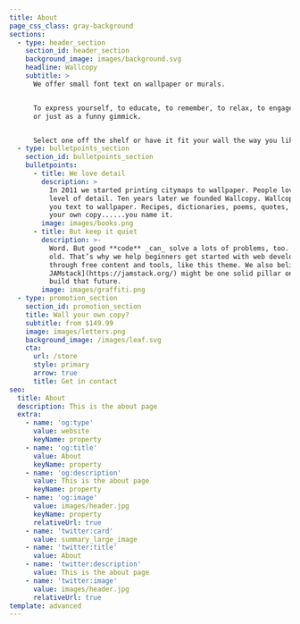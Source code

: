 ```yaml
---
title: About
page_css_class: gray-background
sections:
  - type: header_section
    section_id: header_section
    background_image: images/background.svg
    headline: Wallcopy
    subtitle: >
      We offer small font text on wallpaper or murals.


      To express yourself, to educate, to remember, to relax, to engage vistors
      or just as a funny gimmick.


      Select one off the shelf or have it fit your wall the way you like it.
  - type: bulletpoints_section
    section_id: bulletpoints_section
    bulletpoints:
      - title: We love detail
        description: >
          In 2011 we started printing citymaps to wallpaper. People loved the
          level of detail. Ten years later we founded Wallcopy. Wallcopy brings
          you text to wallpaper. Recipes, dictionaries, poems, quotes, lyrics or
          your own copy......you name it. 
        image: images/books.png
      - title: But keep it quiet
        description: >-
          Word. But good **code** _can_ solve a lots of problems, too. New _and_
          old. That’s why we help beginners get started with web development
          through free content and tools, like this theme. We also believe [the
          JAMstack](https://jamstack.org/) might be one solid pillar on which we
          build that future.
        image: images/graffiti.png
  - type: promotion_section
    section_id: promotion_section
    title: Wall your own copy?
    subtitle: from $149.99
    image: images/letters.png
    background_image: /images/leaf.svg
    cta:
      url: /store
      style: primary
      arrow: true
      title: Get in contact
seo:
  title: About
  description: This is the about page
  extra:
    - name: 'og:type'
      value: website
      keyName: property
    - name: 'og:title'
      value: About
      keyName: property
    - name: 'og:description'
      value: This is the about page
      keyName: property
    - name: 'og:image'
      value: images/header.jpg
      keyName: property
      relativeUrl: true
    - name: 'twitter:card'
      value: summary_large_image
    - name: 'twitter:title'
      value: About
    - name: 'twitter:description'
      value: This is the about page
    - name: 'twitter:image'
      value: images/header.jpg
      relativeUrl: true
template: advanced
---
```

